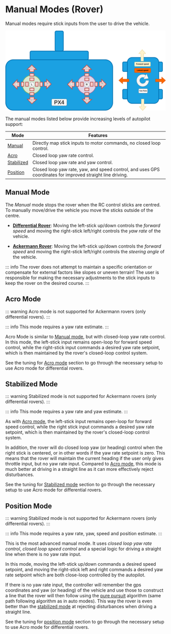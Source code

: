 # Manual Modes (Rover)

Manual modes require stick inputs from the user to drive the vehicle.

![Manual Controls](../../assets/airframes/rover/flight_modes/rover_manual_controls.png)

The manual modes listed below provide increasing levels of autopilot support:

| Mode                           | Features                                                                                                   |
| ------------------------------ | ---------------------------------------------------------------------------------------------------------- |
| [Manual](#manual-mode)         | Directly map stick inputs to motor commands, no closed loop control.                                       |
| [Acro](#acro-mode)             | Closed loop yaw rate control.                                                                              |
| [Stabilized](#stabilized-mode) | Closed loop yaw rate and yaw control.                                                                      |
| [Position](#position-mode)     | Closed loop yaw rate, yaw, and speed control, and uses GPS coordinates for improved straight line driving. |

## Manual Mode

<Badge type="tip" text="Differential" /><Badge type="tip" text="Ackermann" />

The _Manual_ mode stops the rover when the RC control sticks are centred.
To manually move/drive the vehicle you move the sticks outside of the centre.

- [**Differential Rover**](../frames_rover/differential_rover.md): Moving the left-stick up/down controls the _forward speed_ and moving the right-stick left/right controls the _yaw rate_ of the vehicle.

- [**Ackermann Rover**](../frames_rover/ackermann_rover.md): Moving the left-stick up/down controls the _forward speed_ and moving the right-stick left/right controls the _steering angle_ of the vehicle.

::: info
The rover does not attempt to maintain a specific orientation or compensate for external factors like slopes or uneven terrain!
The user is responsible for making the necessary adjustments to the stick inputs to keep the rover on the desired course.
:::

## Acro Mode

<Badge type="tip" text="Differential" />

::: warning
Acro mode is not supported for Ackermann rovers (only differential rovers).
:::

::: info
This mode requires a yaw rate estimate.
:::

Acro Mode is similar to [Manual mode](#manual-mode), but with closed-loop yaw rate control.
In this mode, the left-stick input remains open-loop for forward speed control, while the right-stick input commands a desired yaw rate setpoint, which is then maintained by the rover's closed-loop control system.

See the tuning for [Acro mode](../frames_rover/differential_rover.md#acro-mode) section to go through the necessary setup to use Acro mode for differential rovers.

## Stabilized Mode

<Badge type="tip" text="Differential" />

::: warning
Stabilized mode is not supported for Ackermann rovers (only differential rovers).
:::

::: info
This mode requires a yaw rate and yaw estimate.
:::

As with [Acro mode](#acro-mode), the left-stick input remains open-loop for forward speed control, while the right stick input commands a desired yaw rate setpoint, which is then maintained by the rover's closed-loop control system.

In addition, the rover will do closed loop yaw (or heading) control when the right stick is centered, or in other words if the yaw rate setpoint is zero.
This means that the rover will maintain the current heading if the user only gives throttle input, but no yaw rate input.
Compared to [Acro mode](#acro-mode), this mode is much better at driving in a straight line as it can more effectively reject disturbances.

See the tuning for [Stabilized mode](../frames_rover/differential_rover.md#stabilized-mode) section to go through the necessary setup to use Acro mode for differential rovers.

## Position Mode

<Badge type="tip" text="Differential" />

::: warning
Stabilized mode is not supported for Ackermann rovers (only differential rovers).
:::

::: info
This mode requires a yaw rate, yaw, speed and position estimate.
:::

This is the most advanced manual mode. It uses _closed loop yaw rate control_, _closed loop speed control_ and a special logic for driving a straight line when there is no yaw rate input.

In this mode, moving the left-stick up/down commands a desired speed setpoint, and moving the right-stick left and right commands a desired yaw rate setpoint which are both close-loop controlled by the autopilot.

If there is no yaw rate input, the controller will remember the gps coordinates and yaw (or heading) of the vehicle and use those to construct a line that the rover will then follow using the [pure pursuit](../flight_modes_rover/auto.md#pure-pursuit-guidance-logic) algorithm (same path following algorithm as in auto modes).
This way the rover is even better than the [stabilized mode](#stabilized-mode) at rejecting disturbances when driving a straight line.

See the tuning for [position mode](../frames_rover/differential_rover.md#position-mode) section to go through the necessary setup to use Acro mode for differential rovers.
